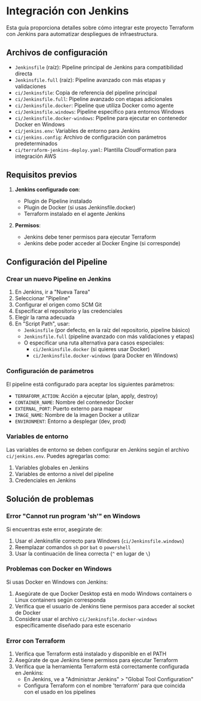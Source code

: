 # Integración con Jenkins

Esta guía proporciona detalles sobre cómo integrar este proyecto Terraform con Jenkins para automatizar despliegues de infraestructura.

## Archivos de configuración

- `Jenkinsfile` (raíz): Pipeline principal de Jenkins para compatibilidad directa
- `Jenkinsfile.full` (raíz): Pipeline avanzado con más etapas y validaciones
- `ci/Jenkinsfile`: Copia de referencia del pipeline principal
- `ci/Jenkinsfile.full`: Pipeline avanzado con etapas adicionales
- `ci/Jenkinsfile.docker`: Pipeline que utiliza Docker como agente
- `ci/Jenkinsfile.windows`: Pipeline específico para entornos Windows
- `ci/Jenkinsfile.docker-windows`: Pipeline para ejecutar en contenedor Docker en Windows
- `ci/jenkins.env`: Variables de entorno para Jenkins
- `ci/jenkins.config`: Archivo de configuración con parámetros predeterminados
- `ci/terraform-jenkins-deploy.yaml`: Plantilla CloudFormation para integración AWS

## Requisitos previos

1. **Jenkins configurado con**:
   - Plugin de Pipeline instalado
   - Plugin de Docker (si usas Jenkinsfile.docker)
   - Terraform instalado en el agente Jenkins

2. **Permisos**:
   - Jenkins debe tener permisos para ejecutar Terraform
   - Jenkins debe poder acceder al Docker Engine (si corresponde)

## Configuración del Pipeline

### Crear un nuevo Pipeline en Jenkins

1. En Jenkins, ir a "Nueva Tarea" 
2. Seleccionar "Pipeline"
3. Configurar el origen como SCM Git
4. Especificar el repositorio y las credenciales
5. Elegir la rama adecuada
6. En "Script Path", usar:
   - `Jenkinsfile` (por defecto, en la raíz del repositorio, pipeline básico)
   - `Jenkinsfile.full` (pipeline avanzado con más validaciones y etapas)
   - O especificar una ruta alternativa para casos especiales:
     - `ci/Jenkinsfile.docker` (si quieres usar Docker)
     - `ci/Jenkinsfile.docker-windows` (para Docker en Windows)

### Configuración de parámetros

El pipeline está configurado para aceptar los siguientes parámetros:

- `TERRAFORM_ACTION`: Acción a ejecutar (plan, apply, destroy)
- `CONTAINER_NAME`: Nombre del contenedor Docker
- `EXTERNAL_PORT`: Puerto externo para mapear 
- `IMAGE_NAME`: Nombre de la imagen Docker a utilizar
- `ENVIRONMENT`: Entorno a desplegar (dev, prod)

### Variables de entorno

Las variables de entorno se deben configurar en Jenkins según el archivo `ci/jenkins.env`. Puedes agregarlas como:

1. Variables globales en Jenkins
2. Variables de entorno a nivel del pipeline
3. Credenciales en Jenkins

## Solución de problemas

### Error "Cannot run program 'sh'" en Windows

Si encuentras este error, asegúrate de:

1. Usar el Jenkinsfile correcto para Windows (`ci/Jenkinsfile.windows`)
2. Reemplazar comandos `sh` por `bat` o `powershell` 
3. Usar la continuación de línea correcta (`^` en lugar de `\`)

### Problemas con Docker en Windows

Si usas Docker en Windows con Jenkins:

1. Asegúrate de que Docker Desktop está en modo Windows containers o Linux containers según corresponda
2. Verifica que el usuario de Jenkins tiene permisos para acceder al socket de Docker
3. Considera usar el archivo `ci/Jenkinsfile.docker-windows` específicamente diseñado para este escenario

### Error con Terraform

1. Verifica que Terraform está instalado y disponible en el PATH
2. Asegúrate de que Jenkins tiene permisos para ejecutar Terraform
3. Verifica que la herramienta Terraform está correctamente configurada en Jenkins:
   - En Jenkins, ve a "Administrar Jenkins" > "Global Tool Configuration"
   - Configura Terraform con el nombre 'terraform' para que coincida con el usado en los pipelines
